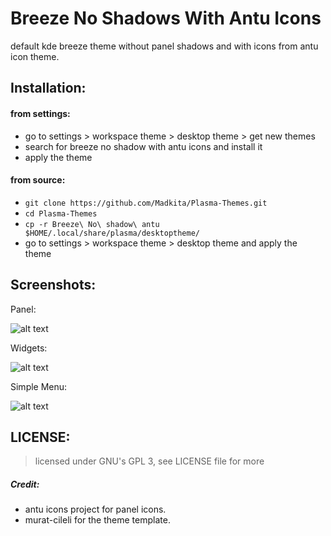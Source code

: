 # Breeze No Shadows With Antu Icons

default kde breeze theme without panel shadows and with icons from antu icon theme.

## Installation:

#### from settings:
- go to settings > workspace theme > desktop theme > get new themes
- search for breeze no shadow with antu icons and install it
- apply the theme


#### from source:
- `git clone https://github.com/Madkita/Plasma-Themes.git`
- `cd Plasma-Themes`
- `cp -r Breeze\ No\ shadow\ antu $HOME/.local/share/plasma/desktoptheme/`
- go to settings > workspace theme > desktop theme and apply the theme

## Screenshots:

Panel:

![alt text](https://raw.githubusercontent.com/Madkita/Plasma-Themes/master/Breeze%20No%20shadow%20antu/Screenshots/Screenshot_20171208_163309.png)

Widgets:

![alt text](https://raw.githubusercontent.com/Madkita/Plasma-Themes/master/Breeze%20No%20shadow%20antu/Screenshots/Screenshot_20171208_163348.png)

Simple Menu:

![alt text](https://raw.githubusercontent.com/Madkita/Plasma-Themes/master/Breeze%20No%20shadow%20antu/Screenshots/Screenshot_20171208_163452.png)



## LICENSE: 

> licensed under GNU's GPL 3, see LICENSE file for more



##### Credit:

- antu icons project for panel icons.
- murat-cileli for the theme template.